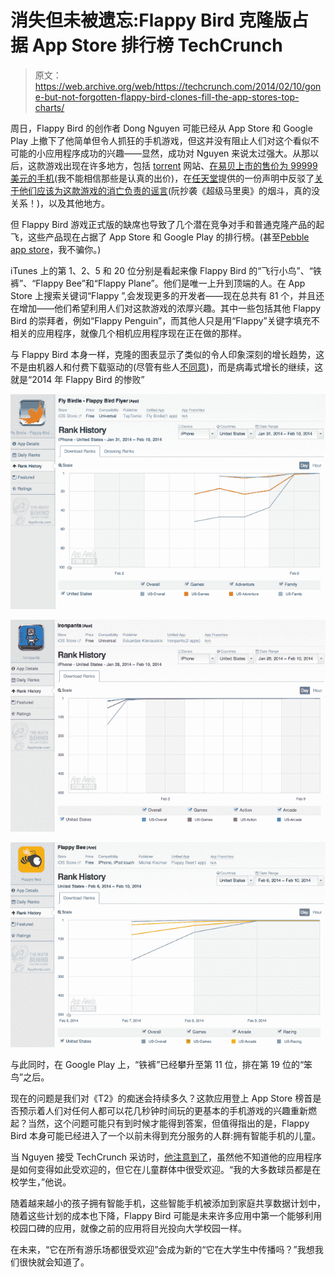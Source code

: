 # 消失但未被遗忘:Flappy Bird 克隆版占据 App Store 排行榜 TechCrunch

> 原文：<https://web.archive.org/web/https://techcrunch.com/2014/02/10/gone-but-not-forgotten-flappy-bird-clones-fill-the-app-stores-top-charts/>

周日，Flappy Bird 的创作者 Dong Nguyen 可能已经从 App Store 和 Google Play 上撤下了他简单但令人抓狂的手机游戏，但这并没有阻止人们对这个看似不可能的小应用程序成功的兴趣——显然，成功对 Nguyen 来说太过强大。从那以后，这款游戏出现在许多地方，包括 [torrent](https://web.archive.org/web/20230206171412/http://torrentfreak.com/flappy-bird-piracy-surge-ok-to-download-it-off-the-pirate-bay-now-140210/) 网站、[在易贝上市的售价为 99999 美元的手机](https://web.archive.org/web/20230206171412/http://www.businessinsider.com/iphone-with-flappy-bird-selling-on-ebay-2014-2)(我不能相信那些是认真的出价)，在[任天堂](https://web.archive.org/web/20230206171412/http://blogs.wsj.com/digits/2014/02/10/no-complaints-about-flappy-bird-nintendo-says/?mod=WSJBlog)提供的一份声明中反驳了[关于他们应该为这款游戏的消亡负责的谣言](https://web.archive.org/web/20230206171412/http://www.iphonehacks.com/2014/02/flappy-bird-removed-app-store-nintendo.html)(阮抄袭《超级马里奥》的烟斗，真的没关系！)，以及其他地方。

但 Flappy Bird 游戏正式版的缺席也导致了几个潜在竞争对手和普通克隆产品的起飞，这些产品现在占据了 App Store 和 Google Play 的排行榜。(甚至[Pebble app store](https://web.archive.org/web/20230206171412/http://appadvice.com/appnn/2014/02/flappy-bird-might-have-left-ios-but-a-new-app-brings-him-to-the-pebble-watch)，我不骗你。)

iTunes 上的第 1、2、5 和 20 位分别是看起来像 Flappy Bird 的“飞行小鸟”、“铁裤”、“Flappy Bee”和“Flappy Plane”。他们是唯一上升到顶端的人。在 App Store 上搜索关键词“Flappy ”,会发现更多的开发者——现在总共有 81 个，并且还在增加——他们希望利用人们对这款游戏的浓厚兴趣。其中一些包括其他 Flappy Bird 的崇拜者，例如“Flappy Penguin”，而其他人只是用“Flappy”关键字填充不相关的应用程序，就像几个相机应用程序现在正在做的那样。

与 Flappy Bird 本身一样，克隆的图表显示了类似的令人印象深刻的增长趋势，这不是由机器人和付费下载驱动的(尽管有些人[不同意](https://web.archive.org/web/20230206171412/http://www.bluecloudsolutions.com/blog/flappy-birds-smoke-mirrors-scamming-app-store/))，而是病毒式增长的继续，这就是“2014 年 Flappy Bird 的惨败”

![flappy-birdie](img/34b61007b613d34c355c931125216750.png)

![ironpants](img/3bb23fdce354ec09829ecac1901bf4f3.png)

![flappy-bee](img/905f17b841d00b099170c9ed331734ed.png)

与此同时，在 Google Play 上，“铁裤”已经攀升至第 11 位，排在第 19 位的“笨鸟”之后。

现在的问题是我们对《T2》的痴迷会持续多久？这款应用登上 App Store 榜首是否预示着人们对任何人都可以花几秒钟时间玩的更基本的手机游戏的兴趣重新燃起？当然，这个问题可能只有到时候才能得到答案，但值得指出的是，Flappy Bird 本身可能已经进入了一个以前未得到充分服务的人群:拥有智能手机的儿童。

当 Nguyen 接受 TechCrunch 采访时，[他注意到了](https://web.archive.org/web/20230206171412/https://techcrunch.com/2014/02/01/developer-behind-flappy-bird-the-impossible-game-blowing-up-the-app-store-says-he-just-got-lucky/)，虽然他不知道他的应用程序是如何变得如此受欢迎的，但它在儿童群体中很受欢迎。“我的大多数球员都是在校学生，”他说。

随着越来越小的孩子拥有智能手机，这些智能手机被添加到家庭共享数据计划中，随着这些计划的成本也下降，Flappy Bird 可能是未来许多应用中第一个能够利用校园口碑的应用，就像之前的应用将目光投向大学校园一样。

在未来，“它在所有游乐场都很受欢迎”会成为新的“它在大学生中传播吗？”我想我们很快就会知道了。